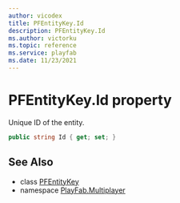 ```yaml
---
author: vicodex
title: PFEntityKey.Id
description: PFEntityKey.Id
ms.author: victorku
ms.topic: reference
ms.service: playfab
ms.date: 11/23/2021
---
```


# PFEntityKey.Id property

Unique ID of the entity.

```csharp
public string Id { get; set; }
```

## See Also

* class [PFEntityKey](../PFEntityKey.md)
* namespace [PlayFab.Multiplayer](../../PlayFabMultiplayerSDK.md)

